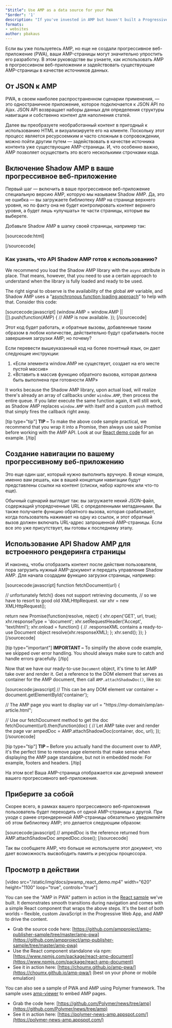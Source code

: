 ```yaml
---
"$title": Use AMP as a data source for your PWA
"$order": '1'
description: "If you've invested in AMP but haven't built a Progressive Web App yet, your AMP Pages can dramatically simplify your development of your Progressive Web App."
formats:
- websites
author: pbakaus
---
```


Если вы уже пользуетесь AMP, но еще не создали прогрессивное веб-приложение (PWA), ваши AMP-страницы могут значительно упростить его разработку. В этом руководстве вы узнаете, как использовать AMP в прогрессивном веб-приложении и задействовать существующие AMP-страницы в качестве источников данных.

## От JSON к AMP

PWA, в своем наиболее распространенном сценарии применения, — это одностраничное приложение, которое подключается к JSON API по Ajax. JSON API возвращает наборы данных для определения структуры навигации и собственно контент для наполнения статей.

Далее вы преобразуете необработанный контент в пригодный к использованию HTML и визуализируете его на клиенте. Поскольку этот процесс является ресурсоемким и часто сложным в сопровождении, можно пойти другим путем — задействовать в качестве источника контента уже существующие AMP-страницы. И, что особенно важно, AMP позволяет осуществить это всего несколькими строчками кода.

## Включение Shadow AMP в ваше прогрессивное веб-приложение

Первый шаг — включить в ваше прогрессивное веб-приложение специальную версию AMP, которую мы называем Shadow AMP. Да, это не ошибка — вы загружаете библиотеку AMP на странице верхнего уровня, но по факту она не будет контролировать контент верхнего уровня, а будет лишь «улучшать» те части страницы, которые вы выберете.

Добавьте Shadow AMP в шапку своей страницы, например так:

[sourcecode:html]
<!-- Asynchronously load the AMP-with-Shadow-DOM runtime library. -->
<script async src="https://cdn.ampproject.org/shadow-v0.js"></script>
[/sourcecode]

### Как узнать, что API Shadow AMP готов к использованию?

We recommend you load the Shadow AMP library with the `async` attribute in place. That means, however, that you need to use a certain approach to understand when the library is fully loaded and ready to be used.

The right signal to observe is the availability of the global `AMP` variable, and Shadow AMP uses a “[asynchronous function loading approach](http://mrcoles.com/blog/google-analytics-asynchronous-tracking-how-it-work/)” to help with that. Consider this code:

[sourcecode:javascript]
(window.AMP = window.AMP || []).push(function(AMP) {
  // AMP is now available.
});
[/sourcecode]

Этот код будет работать, и обратные вызовы, добавленные таким образом в любом количестве, действительно будут срабатывать после завершения загрузки AMP; но почему?

Если перевести вышеуказанный код на более понятный язык, он дает следующие инструкции:

1. «Если элемента window.AMP не существует, создает на его месте пустой массив»
2. «Вставить в массив функцию обратного вызова, которая должна быть выполнена при готовности AMP»

It works because the Shadow AMP library, upon actual load, will realize there's already an array of callbacks under `window.AMP`, then process the entire queue. If you later execute the same function again, it will still work, as Shadow AMP replaces `window.AMP` with itself and a custom `push` method that simply fires the callback right away.

[tip type="tip"] **TIP –** To make the above code sample practical, we recommend that you wrap it into a Promise, then always use said Promise before working with the AMP API. Look at our [React demo code](https://github.com/ampproject/amp-publisher-sample/blob/master/amp-pwa/src/components/amp-document/amp-document.js#L20) for an example. [/tip]

## Создание навигации по вашему прогрессивному веб-приложению

Это еще один шаг, который нужно выполнить вручную. В конце концов, именно вам решать, как в вашей концепции навигации будут представлены ссылки на контент (списки, набор карточек или что-то еще).

Обычный сценарий выглядит так: вы загружаете некий JSON-файл, содержащий упорядоченные URL с определенными метаданными. Вы также получаете функцию обратного вызова, которая срабатывает, когда пользователь нажимает на одну из ссылок, и этот обратный вызов должен включать URL-адрес запрошенной AMP-страницы. Если все это уже присутствует, вы готовы к последнему этапу.

## Использование API Shadow AMP для встроенного рендеринга страницы

И наконец, чтобы отобразить контент после действия пользователя, пора загрузить нужный AMP-документ и передать управление Shadow AMP. Для начала создадим функцию загрузки страницы, например:

[sourcecode:javascript]
function fetchDocument(url) {

  // unfortunately fetch() does not support retrieving documents,
  // so we have to resort to good old XMLHttpRequest.
  var xhr = new XMLHttpRequest();

  return new Promise(function(resolve, reject) {
    xhr.open('GET', url, true);
    xhr.responseType = 'document';
    xhr.setRequestHeader('Accept', 'text/html');
    xhr.onload = function() {
      // .responseXML contains a ready-to-use Document object
      resolve(xhr.responseXML);
    };
    xhr.send();
  });
}
[/sourcecode]

[tip type="important"] **IMPORTANT –** To simplify the above code example, we skipped over error handling. You should always make sure to catch and handle errors gracefully. [/tip]

Now that we have our ready-to-use `Document` object, it's time to let AMP take over and render it. Get a reference to the DOM element that serves as container for the AMP document, then call `AMP.attachShadowDoc()`, like so:

[sourcecode:javascript]
// This can be any DOM element
var container = document.getElementById('container');

// The AMP page you want to display
var url = "https://my-domain/amp/an-article.html";

// Use our fetchDocument method to get the doc
fetchDocument(url).then(function(doc) {
  // Let AMP take over and render the page
  var ampedDoc = AMP.attachShadowDoc(container, doc, url);
});
[/sourcecode]

[tip type="tip"] **TIP –** Before you actually hand the document over to AMP, it's the perfect time to remove page elements that make sense when displaying the AMP page standalone, but not in embedded mode: For example, footers and headers. [/tip]

На этом все! Ваша AMP-страница отображается как дочерний элемент вашего прогрессивного веб-приложения.

## Приберите за собой

Скорее всего, в рамках вашего прогрессивного веб-приложения пользователь будет переходить от одной AMP-страницы к другой. При уходе с ранее отрендеренной AMP-страницы обязательно уведомляйте об этом библиотеку AMP; это делается следующим образом:

[sourcecode:javascript]
// ampedDoc is the reference returned from AMP.attachShadowDoc
ampedDoc.close();
[/sourcecode]

Так вы сообщаете AMP, что больше не используете этот документ, что дает возможность высвободить память и ресурсы процессора.

## Просмотр в действии

[video src="/static/img/docs/pwamp_react_demo.mp4" width="620" height="1100" loop="true", controls="true"]

You can see the "AMP in PWA" pattern in action in the [React sample](https://github.com/ampproject/amp-publisher-sample/tree/master/amp-pwa) we've built. It demonstrates smooth transitions during navigation and comes with a simple React component that wraps the above steps. It's the best of both worlds – flexible, custom JavaScript in the Progressive Web App, and AMP to drive the content.

- Grab the source code here: [https://github.com/ampproject/amp-publisher-sample/tree/master/amp-pwa](https://github.com/ampproject/amp-publisher-sample/tree/master/amp-pwa)
- Use the React component standalone via npm: [https://www.npmjs.com/package/react-amp-document](https://www.npmjs.com/package/react-amp-document)
- See it in action here: [https://choumx.github.io/amp-pwa/](https://choumx.github.io/amp-pwa/) (best on your phone or mobile emulation)

You can also see a sample of PWA and AMP using Polymer framework. The sample uses [amp-viewer](https://github.com/PolymerLabs/amp-viewer/) to embed AMP pages.

- Grab the code here: [https://github.com/Polymer/news/tree/amp](https://github.com/Polymer/news/tree/amp)
- See it in action here: [https://polymer-news-amp.appspot.com/](https://polymer-news-amp.appspot.com/)
